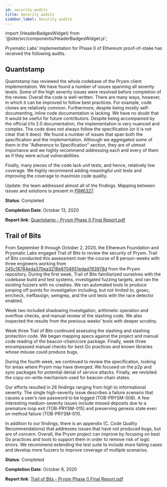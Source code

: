 ```yaml
---
id: security-audits
title: Security audits
sidebar_label: Security audits
---
```


import {HeaderBadgesWidget} from '@site/src/components/HeaderBadgesWidget.js';

<HeaderBadgesWidget />

Prysmatic Labs' implementation for Phase 0 of Ethereum proof-of-stake has received the following audits.

## Quantstamp

Quantstamp has reviewed the whole codebase of the Prysm client implementation. We have found a number of issues spanning all severity levels. Some of the high severity issues
were resolved before completion of the review. Overall the code is well-written. There are many ways, however, in which it can be improved to follow best practices. For example, code
clones are relatively common. Furthermore, despite being mostly self-documenting, inline code documentation is lacking. We have no doubt that it would be useful for future contributors.
Despite being accompanied by the official `ETH` 2.0 documentation, the implementation is very nuanced and complex. The code does not always follow the specification (or it is not clear
that it does). We found a number of issues that span both the specification and the implementation. Although we aggregated some of them in the "Adherence to Specification" section,
they are of utmost importance and we highly recommend addressing each and every of them as if they were actual vulnerabilities.

Finally, many pieces of the code lack unit tests, and hence, relatively low coverage. We highly recommend adding meaningful unit tests and improving the coverage to maximize code
quality.

Update: the team addressed almost all of the findings. Mapping between issues and solutions is present in [PR#6327](https://github.com/OffchainLabs/prysm/pull/6327).

**Status**: Completed

**Completion Date**: October 13, 2020

**Report link**: [Quantstamp - Prysm Phase 0 Final Report.pdf](/assets/Quantstamp_Prysm_Phase_0_Final_Report.pdf)

## Trail of Bits

From September 8 through October 2, 2020, the Ethereum Foundation and Prysmatic Labs
engaged Trail of Bits to review the security of Prysm. Trail of Bits conducted this
assessment over the course of 8 person-weeks with three engineers working from
[245c18784eda370ea3218e8704651edad763978d](https://github.com/OffchainLabs/prysm/tree/245c18784eda370ea3218e8704651edad763978d) from the Prysm repository.
During the first week, Trail of Bits familiarized ourselves with the codebase build and test
systems, investigated fuzzing targets, and ran the existing fuzzers with no crashes. We ran
automated tools to produce jumping off points for investigation including, but not limited
to, gosec, errcheck, ineffassign, semgrep, and the unit tests with the race detector
enabled.

Week two included shadowing investigation, arithmetic operation and overflow checks, and
manual review of the slashing code. We also inspected the results from the previous weeks’
tools with deeper scrutiny.

Week three Trail of Bits continued assessing the slashing and slashing protection code. We
began mapping specs against the project and manual code reading of the
beacon-chain/core package. Finally, week three encompassed manual checks for best Go
practices and known libraries whose misuse could produce bugs.

During the fourth week, we continued to review the specification, looking for areas
where Prysm may have diverged. We focused on the p2p and sync packages for potential
denial of service attacks. Finally, we revisited the copy-on-write mechanism used for
beacon-chain states.

Our efforts resulted in 26 findings ranging from high to informational severity. The single
high-severity issue describes a failure scenario that causes a user’s raw password to be
logged (TOB-PRYSM-008). A few interesting medium-severity issues include missed deposits
due to a premature loop exit (TOB-PRYSM-015) and preserving genesis state even on
method failure (TOB-PRYSM-011).

In addition to our findings, there is an appendix (C. Code Quality Recommendations) that
addresses issues that have not produced bugs, but are of concern.
Overall, the Prysm project can improve by focusing on best Go practices and tools to
support them in order to remove risk of logic errors. We recommend extending the test
suite to include more failing cases and develop more fuzzers to improve coverage of
multiple scenarios.

**Status**: Completed

**Completion Date**: October 6, 2020

**Report link**: [Trail of Bits - Prysm Phase 0 Final Report.pdf](/assets/Trail_of_Bits_Prysm_Phase_0_Final_Report.pdf)
